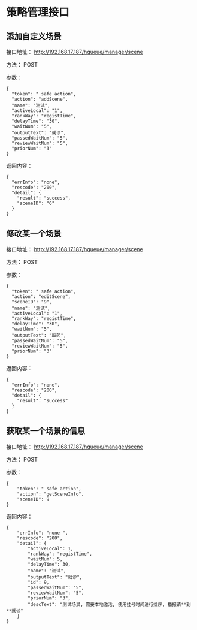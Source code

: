 # 策略管理接口
## 添加自定义场景

接口地址： http://192.168.17.187/hqueue/manager/scene

方法： POST

参数：

```
{
  "token": " safe action",
  "action": "addScene",
  "name": "测试",
  "activeLocal": "1",
  "rankWay": "registTime",
  "delayTime": "30",
  "waitNum": "5",
  "outputText": "就诊",
  "passedWaitNum": "5",
  "reviewWaitNum": "5",
  "priorNum": "3"
}
```

返回内容：

```
{
  "errInfo": "none",
  "rescode": "200",
  "detail": {
    "result": "success",
    "sceneID": "6"
  }
}
```

## 修改某一个场景

接口地址： http://192.168.17.187/hqueue/manager/scene

方法： POST

参数：

```
{
  "token": " safe action",
  "action": "editScene",
  "sceneID": "9",
  "name": "测试",
  "activeLocal": "1",
  "rankWay": "registTime",
  "delayTime": "30",
  "waitNum": "5",
  "outputText": "取药",
  "passedWaitNum": "5",
  "reviewWaitNum": "5",
  "priorNum": "3"
}
```

返回内容：

```
{
  "errInfo": "none",
  "rescode": "200",
  "detail": {
    "result": "success"
  }
}
```

## 获取某一个场景的信息

接口地址： http://192.168.17.187/hqueue/manager/scene

方法： POST

参数：

```
{
    "token": " safe action",
	"action": "getSceneInfo",
	"sceneID": 9
}
```

返回内容：

```
{
    "errInfo": "none ",
    "rescode": "200",
    "detail": {
        "activeLocal": 1,
        "rankWay": "registTime",
        "waitNum": 5,
        "delayTime": 30,
        "name": "测试",
        "outputText": "就诊",
        "id": 9,
        "passedWaitNum": "5",
        "reviewWaitNum": "5",
        "priorNum": "3",
        "descText": "测试场景, 需要本地激活, 使用挂号时间进行排序, 播报请**到**就诊"
    }
}
```